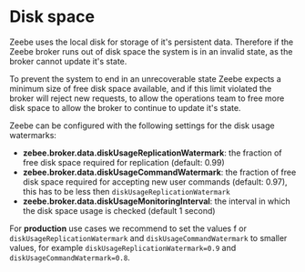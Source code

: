 # Disk space

Zeebe uses the local disk for storage of it's persistent data. Therefore if the Zeebe broker runs out of disk space the system is in an invalid state, as the broker cannot
update it's state.

To prevent the system to end in an unrecoverable state Zeebe expects a minimum size of free disk space available, and if this limit violated the broker will reject new
requests, to allow the operations team to free more disk space to allow the broker to continue to update it's state.

Zeebe can be configured with the following settings for the disk usage watermarks:

* **zebee.broker.data.diskUsageReplicationWatermark**: the fraction of free disk space required for replication (default: 0.99)
* **zebee.broker.data.diskUsageCommandWatermark**: the fraction of free disk space required for accepting new user commands (default: 0.97), this has to be less then `diskUsageReplicationWatermark`
* **zeebe.broker.data.diskUsageMonitoringInterval**: the interval in which the disk space usage is checked (default 1 second)

For **production** use cases we recommend to set the values f or `diskUsageReplicationWatermark` and `diskUsageCommandWatermark` to smaller values, for example `diskUsageReplicationWatermark=0.9` and `diskUsageCommandWatermark=0.8`.
